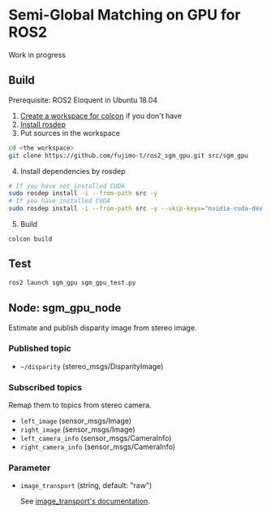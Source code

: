 # Semi-Global Matching on GPU for ROS2

Work in progress

## Build

Prerequisite: ROS2 Eloquent in Ubuntu 18.04

1. [Create a workspace for colcon](https://index.ros.org/doc/ros2/Tutorials/Workspace/Creating-A-Workspace/) if you don't have
2. [Install rosdep](http://wiki.ros.org/rosdep#Installing_rosdep)
3. Put sources in the workspace

  ```bash
  cd <the workspace>
  git clone https://github.com/fujimo-t/ros2_sgm_gpu.git src/sgm_gpu
  ```

4. Install dependencies by rosdep

  ```bash
  # If you have not installed CUDA
  sudo rosdep install -i --from-path src -y
  # If you have installed CUDA
  sudo rosdep install -i --from-path src -y --skip-keys="nvidia-cuda-dev nvidia-cuda"
  ```

5. Build
  ```
  colcon build
  ```

## Test

```bash
ros2 launch sgm_gpu sgm_gpu_test.py
```

## Node: sgm_gpu_node

Estimate and publish disparity image from stereo image.

### Published topic

* `~/disparity` (stereo_msgs/DisparityImage)

### Subscribed topics

Remap them to topics from stereo camera.

* `left_image` (sensor_msgs/Image)
* `right_image` (sensor_msgs/Image)
* `left_camera_info` (sensor_msgs/CameraInfo)
* `right_camera_info` (sensor_msgs/CameraInfo)

### Parameter

* `image_transport` (string, default: "raw")

  See [image_transport's documentation](https://wiki.ros.org/image_transport).

